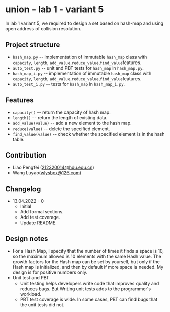 # union - lab 1 - variant 5

In lab 1 variant 5, we required to design a set based on hash-map and using open address of collision resolution.

## Project structure

- `hash_map.py` -- implementation of immutable `hash_map` class with `capacity`, `length`, `add_value`,`reduce_value`,`find_value`features.
- `auto_test.py` -- unit and PBT tests for `hash_map` in `hash_map.py`.
- `hash_map_i.py` -- implementation of immutable `hash_map` class with `capacity`, `length`, `add_value`,`reduce_value`,`find_value`features.
- `auto_test_i.py` -- tests for `hash_map` in `hash_map_i.py`.

## Features

- `capacity()` -- return the capacity of hash map.
- `length()` -- return the length of existing data.
- `add_value(value)` -- add a new element to the hash map.
- `reduce(value)` -- delete the specified element.
- `find_value(value)` -- check whether the specified element is in the hash table.

## Contribution

- Liao Pengfei (212320014@hdu.edu.cn)
- Wang Luyao(wlysbox@126.com)

## Changelog

- 13.04.2022 - 0
  - Initial
  - Add formal sections.
  - Add test coverage.
  - Update README.

## Design notes

- For a Hash Map, I specify that the number of times it finds a space is 10, so the maximum allowed is 10 elements with the same Hash value. The growth factors for the Hash map can be set by yourself, but only if the Hash map is initialized, and then by default if more space is needed. My design is for positive numbers only.
- Unit test and PBT
  - Unit testing helps developers write code that improves quality and reduces bugs. But Writing unit tests adds to the programmer's workload.
  - PBT test coverage is wide. In some cases, PBT can find bugs that the unit tests did not.
